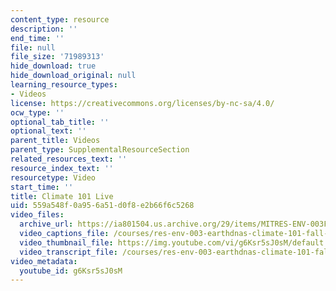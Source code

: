 ```yaml
---
content_type: resource
description: ''
end_time: ''
file: null
file_size: '71989313'
hide_download: true
hide_download_original: null
learning_resource_types:
- Videos
license: https://creativecommons.org/licenses/by-nc-sa/4.0/
ocw_type: ''
optional_tab_title: ''
optional_text: ''
parent_title: Videos
parent_type: SupplementalResourceSection
related_resources_text: ''
resource_index_text: ''
resourcetype: Video
start_time: ''
title: Climate 101 Live
uid: 559a548f-0a95-6a51-d0f8-e2b66f6c5268
video_files:
  archive_url: https://ia801504.us.archive.org/29/items/MITRES-ENV-003F19/MITRESENV-003F19_02_Climate_101_300k.mp4
  video_captions_file: /courses/res-env-003-earthdnas-climate-101-fall-2019/4a0c39f72f225117899e07a64fdee2fb_g6Ksr5sJ0sM.vtt
  video_thumbnail_file: https://img.youtube.com/vi/g6Ksr5sJ0sM/default.jpg
  video_transcript_file: /courses/res-env-003-earthdnas-climate-101-fall-2019/0fa791936b5ef12bf4ee0d8a8b805064_g6Ksr5sJ0sM.pdf
video_metadata:
  youtube_id: g6Ksr5sJ0sM
---
```

